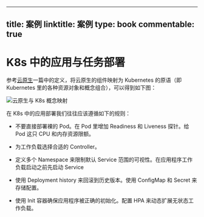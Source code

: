
---
title: 案例
linktitle: 案例
type: book
commentable: true
---

# K8s 中的应用与任务部署

参考[云原生](https://ng-tech.icu/books/Backend-Series/#/?q=云原生)一篇中的定义，将云原生的组件映射为 Kubernetes 的原语（即 Kubernetes 里的各种资源对象和概念组合），可以得到如下图：

![云原生与 K8s 概念映射](https://i.postimg.cc/0NxdMnYn/image.png)

在 K8s 中的应用部署我们往往应该遵循如下的规则：

- 不要直接部署裸的 Pod。在 Pod 里增加 Readiness 和 Liveness 探针。给 Pod 这只 CPU 和内存资源限额。

- 为工作负载选择合适的 Controller。

- 定义多个 Namespace 来限制默认 Service 范围的可视性。在应用程序工作负载启动之前先启动 Service

- 使用 Deployment history 来回滚到历史版本。使用 ConfigMap 和 Secret 来存储配置。

- 使用 Init 容器确保应用程序被正确的初始化。配置 HPA 来动态扩展无状态工作负载。

    